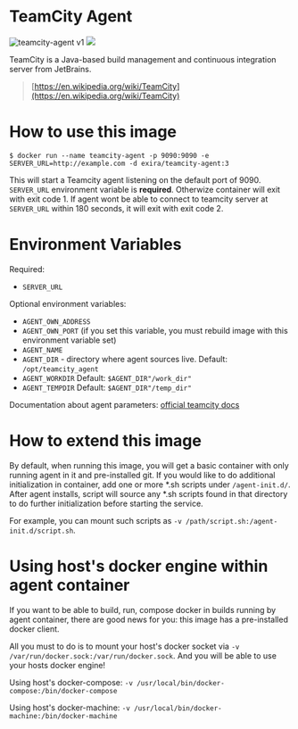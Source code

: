 # TeamCity Agent

![teamcity-agent v1](https://img.shields.io/badge/teamcity--agent-v1-brightgreen.svg?style=flat-square) [![](https://images.microbadger.com/badges/image/exira/teamcity-agent.svg)](https://microbadger.com/#/images/exira/teamcity-agent)

TeamCity is a Java-based build management and continuous integration server from JetBrains.

> [https://en.wikipedia.org/wiki/TeamCity](https://en.wikipedia.org/wiki/TeamCity)

# How to use this image

```console
$ docker run --name teamcity-agent -p 9090:9090 -e SERVER_URL=http://example.com -d exira/teamcity-agent:3
```

This will start a Teamcity agent listening on the default port of 9090.
`SERVER_URL` environment variable is <b>required</b>. Otherwize container will exit with exit code 1.
If agent wont be able to connect to teamcity server at `SERVER_URL` within 180 seconds, it will exit with exit code 2.

# Environment Variables

Required:
- `SERVER_URL`

Optional environment variables:
- `AGENT_OWN_ADDRESS`
- `AGENT_OWN_PORT` (if you set this variable, you must rebuild image with this environment variable set)
- `AGENT_NAME`
- `AGENT_DIR` - directory where agent sources live. Default: `/opt/teamcity_agent`
- `AGENT_WORKDIR` Default: `$AGENT_DIR"/work_dir"`
- `AGENT_TEMPDIR` Default: `$AGENT_DIR"/temp_dir"`

Documentation about agent parameters: [official teamcity docs](https://confluence.jetbrains.com/display/TCD9/Build+Agent+Configuration)

# How to extend this image

By default, when running this image, you will get a basic container with only running agent in it and pre-installed git.
If you would like to do additional initialization in container, add one or more *.sh scripts under `/agent-init.d/`. After agent installs, script will source any *.sh scripts found in that directory to do further initialization before starting the service.

For example, you can mount such scripts as `-v /path/script.sh:/agent-init.d/script.sh`.

# Using host's docker engine within agent container

If you want to be able to build, run, compose docker in builds running by agent container, there are good news for you:
this image has a pre-installed docker client.

All you must to do is to mount your host's docker socket via `-v /var/run/docker.sock:/var/run/docker.sock`. And you will be able to use your hosts docker engine!

Using host's docker-compose: `-v /usr/local/bin/docker-compose:/bin/docker-compose`

Using host's docker-machine: `-v /usr/local/bin/docker-machine:/bin/docker-machine`
